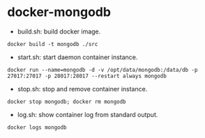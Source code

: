 # docker-mongodb

* build.sh: build docker image.

```
docker build -t mongodb ./src
```

* start.sh: start daemon container instance.

```
docker run --name=mongodb -d -v /opt/data/mongodb:/data/db -p 27017:27017 -p 28017:28017 --restart always mongodb
```

* stop.sh: stop and remove container instance.

```
docker stop mongodb; docker rm mongodb
```

* log.sh: show container log from standard output.

```
docker logs mongodb
```
